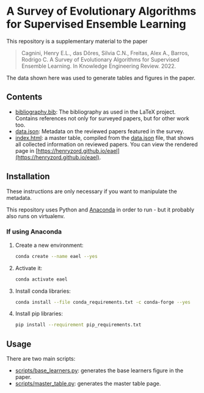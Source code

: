 # A Survey of Evolutionary Algorithms for Supervised Ensemble Learning

This repository is a supplementary material to the paper 

> Cagnini, Henry E.L., das Dôres, Silvia C.N., Freitas, Alex A., Barros, Rodrigo C. A Survey of Evolutionary Algorithms 
> for Supervised Ensemble Learning. In Knowledge Engineering Review. 2022.

The data shown here was used to generate tables and figures in the paper. 



## Contents

* [bibliography.bib](bibliography.bib): The bibliography as used in the LaTeX project. Contains references not only for
  surveyed papers, but for other work too.
* [data.json](data.json): Metadata on the reviewed papers featured in the survey. 
* [index.html](index.html): a master table, compiled from the [data.json](data.json) file, that shows all collected 
  information on reviewed papers. You can view the rendered page in 
  [https://henryzord.github.io/eael](https://henryzord.github.io/eael).

## Installation

These instructions are only necessary if you want to manipulate the metadata.

This repository uses Python and [Anaconda](https://www.anaconda.com/products/individual) in order to run - but it 
probably also runs on virtualenv.

### If using Anaconda

1. Create a new environment:
   
   ```bash
   conda create --name eael --yes
   ```
   
2. Activate it: 

   ```bash
   conda activate eael
   ```

3. Install conda libraries:

   ```bash
   conda install --file conda_requirements.txt -c conda-forge --yes
   ```
   
4. Install pip libraries:

   ```bash
   pip install --requirement pip_requirements.txt
   ```
   
## Usage

There are two main scripts:

* [scripts/base_learners.py](scripts/base_learners.py): generates the base learners figure in the paper.
* [scripts/master_table.py](scripts/master_table.py): generates the master table page.

